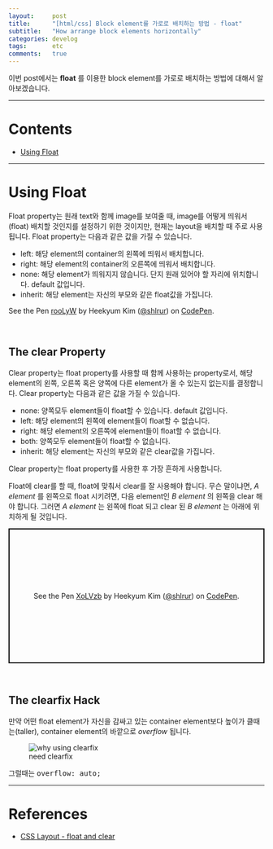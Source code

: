 ```yaml
---
layout:     post
title:      "[html/css] Block element를 가로로 배치하는 방법 - float"
subtitle:   "How arrange block elements horizontally"
categories: develog
tags:       etc
comments:   true
---
```


이번 post에서는 **float** 를 이용한 block element를 가로로 배치하는 방법에 대해서 알아보겠습니다.

---

# Contents

* [Using Float](#using-float)

---

# Using Float

Float property는 원래 text와 함께 image를 보여줄 때, image를 어떻게 띄워서(float) 배치할 것인지를 설정하기 위한 것이지만, 현재는 layout을 배치할 때 주로 사용됩니다.
Float property는 다음과 같은 값을 가질 수 있습니다.

* left: 해당 element의 container의 왼쪽에 띄워서 배치합니다.
* right: 해당 element의 container의 오른쪽에 띄워서 배치합니다.
* none: 해당 element가 띄워지지 않습니다. 단지 원래 있어야 할 자리에 위치합니다. default 값입니다.
* inherit: 해당 element는 자신의 부모와 같은 float값을 가집니다.

<p data-height="265" data-theme-id="light" data-slug-hash="rooLyW" data-default-tab="html,result" data-user="shlrur" data-pen-title="rooLyW" class="codepen">See the Pen <a href="https://codepen.io/shlrur/pen/rooLyW/">rooLyW</a> by Heekyum Kim (<a href="https://codepen.io/shlrur">@shlrur</a>) on <a href="https://codepen.io">CodePen</a>.</p>
<br>

## The clear Property

Clear property는 float property를 사용할 때 함께 사용하는 property로서, 해당 element의 왼쪽, 오른쪽 혹은 양쪽에 다른 element가 올 수 있는지 없는지를 결정합니다.
Clear property는 다음과 같은 값을 가질 수 있습니다.

* none: 양쪽모두 element들이 float할 수 있습니다. default 값입니다.
* left: 해당 element의 왼쪽에 element들이 float할 수 없습니다.
* right: 해당 element의 오른쪽에 element들이 float할 수 없습니다.
* both: 양쪽모두 element들이 float할 수 없습니다.
* inherit: 해당 element는 자신의 부모와 같은 clear값을 가집니다.

Clear property는 float property를 사용한 후 가장 흔하게 사용합니다.

Float에 clear를 할 때, float에 맞춰서 clear를 잘 사용해야 합니다. 무슨 말이냐면, _A element_ 를 왼쪽으로 float 시키려면, 다음 element인 _B element_ 의 왼쪽을 clear 해야 합니다. 그러면 _A element_ 는 왼쪽에 float 되고 clear 된 _B element_ 는 아래에 위치하게 될 것입니다.

<p class="codepen" data-height="265" data-theme-id="light" data-default-tab="html,result" data-user="shlrur" data-slug-hash="XoLVzb" style="height: 265px; box-sizing: border-box; display: flex; align-items: center; justify-content: center; border: 2px solid black; margin: 1em 0; padding: 1em;" data-pen-title="XoLVzb">
  <span>See the Pen <a href="https://codepen.io/shlrur/pen/XoLVzb/">
  XoLVzb</a> by Heekyum Kim (<a href="https://codepen.io/shlrur">@shlrur</a>)
  on <a href="https://codepen.io">CodePen</a>.</span>
</p>
<br>

## The clearfix Hack

만약 어떤 float element가 자신을 감싸고 있는 container element보다 높이가 클때는(taller), container element의 바깥으로 _overflow_ 됩니다.

<figure class="align-center">
    <img src="{{ site.url }}{{ site.baseurl }}/assets/images/how-arrange-elements-horizontally-float/0_clearfix.png" alt="why using clearfix">
    <figcaption>need clearfix</figcaption>
</figure>

그럴때는 <kbd>overflow: auto;</kbd>

---

# References
* [CSS Layout - float and clear](https://www.w3schools.com/css/css_float.asp)

<script async src="https://static.codepen.io/assets/embed/ei.js"></script>